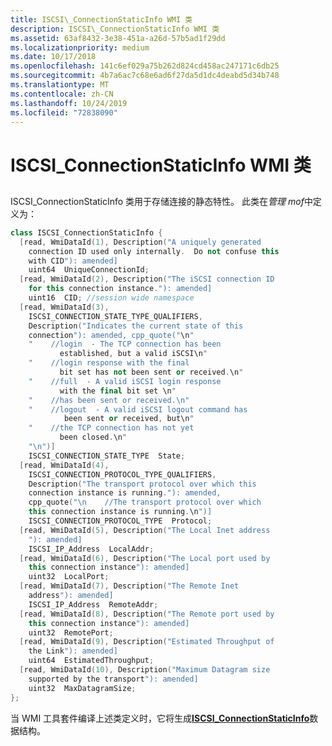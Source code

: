 ```yaml
---
title: ISCSI\_ConnectionStaticInfo WMI 类
description: ISCSI\_ConnectionStaticInfo WMI 类
ms.assetid: 63af8432-3e38-451a-a26d-57b5ad1f29dd
ms.localizationpriority: medium
ms.date: 10/17/2018
ms.openlocfilehash: 141c6ef029a75b262d824cd458ac247171c6db25
ms.sourcegitcommit: 4b7a6ac7c68e6ad6f27da5d1dc4deabd5d34b748
ms.translationtype: MT
ms.contentlocale: zh-CN
ms.lasthandoff: 10/24/2019
ms.locfileid: "72838090"
---
```

# <a name="iscsi_connectionstaticinfo-wmi-class"></a>ISCSI\_ConnectionStaticInfo WMI 类


## <span id="ddk_iscsi_connectionstaticinfo_wmi_class_kr"></span><span id="DDK_ISCSI_CONNECTIONSTATICINFO_WMI_CLASS_KR"></span>


ISCSI\_ConnectionStaticInfo 类用于存储连接的静态特性。 此类在*管理 mof*中定义为：

```cpp
class ISCSI_ConnectionStaticInfo {
  [read, WmiDataId(1), Description("A uniquely generated
    connection ID used only internally.  Do not confuse this
    with CID"): amended] 
    uint64  UniqueConnectionId;
  [read, WmiDataId(2), Description("The iSCSI connection ID
    for this connection instance."): amended] 
    uint16  CID; //session wide namespace
  [read, WmiDataId(3), 
    ISCSI_CONNECTION_STATE_TYPE_QUALIFIERS,
    Description("Indicates the current state of this
    connection"): amended, cpp_quote("\n"
    "    //login  - The TCP connection has been
           established, but a valid iSCSI\n"
    "    //login response with the final
           bit set has not been sent or received.\n"
    "    //full  - A valid iSCSI login response
           with the final bit set \n"
    "    //has been sent or received.\n"
    "    //logout  - A valid iSCSI logout command has
            been sent or received, but\n"
    "    //the TCP connection has not yet
           been closed.\n"
    "\n")] 
    ISCSI_CONNECTION_STATE_TYPE  State;
  [read, WmiDataId(4),
    ISCSI_CONNECTION_PROTOCOL_TYPE_QUALIFIERS,
    Description("The transport protocol over which this
    connection instance is running."): amended, 
    cpp_quote("\n    //The transport protocol over which
    this connection instance is running.\n")] 
    ISCSI_CONNECTION_PROTOCOL_TYPE  Protocol;
  [read, WmiDataId(5), Description("The Local Inet address
    "): amended] 
    ISCSI_IP_Address  LocalAddr;
  [read, WmiDataId(6), Description("The Local port used by
    this connection instance"): amended] 
    uint32  LocalPort;
  [read, WmiDataId(7), Description("The Remote Inet
    address"): amended] 
    ISCSI_IP_Address  RemoteAddr;
  [read, WmiDataId(8), Description("The Remote port used by
    this connection instance"): amended] 
    uint32  RemotePort;
  [read, WmiDataId(9), Description("Estimated Throughput of
    the Link"): amended] 
    uint64  EstimatedThroughput;
  [read, WmiDataId(10), Description("Maximum Datagram size
    supported by the transport"): amended] 
    uint32  MaxDatagramSize;
};
```

当 WMI 工具套件编译上述类定义时，它将生成[**ISCSI\_ConnectionStaticInfo**](https://docs.microsoft.com/windows-hardware/drivers/ddi/iscsimgt/ns-iscsimgt-_iscsi_connectionstaticinfo)数据结构。

 

 





